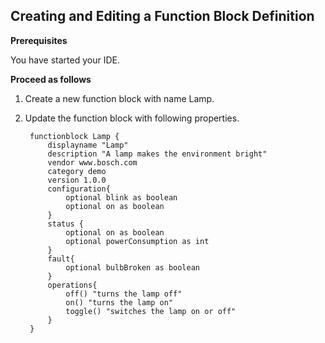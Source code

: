 ## Creating and Editing a Function Block Definition

**Prerequisites**

You have started your IDE.

**Proceed as follows**

1. Create a new function block with name Lamp.
2. Update the function block with following properties.    

        functionblock Lamp {    
            displayname "Lamp"    
            description "A lamp makes the environment bright"   
            vendor www.bosch.com    
            category demo   
            version 1.0.0    
            configuration{    
                optional blink as boolean   
                optional on as boolean    
            }    
            status {    
                optional on as boolean    
                optional powerConsumption as int    
            }    
            fault{    
                optional bulbBroken as boolean    
            }    
            operations{    
                off() "turns the lamp off"    
                on() "turns the lamp on"    
                toggle() "switches the lamp on or off"    
            }    
        }    

